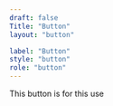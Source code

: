 ```yaml
---
draft: false
Title: "Button"
layout: "button"

label: "Button"
style: "button"
role: "button"
---
```


This button is for this use
